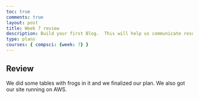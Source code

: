 ```yaml
---
toc: true
comments: true
layout: post
title: Week 7 review
description: Build your first Blog.  This will help us communicate results.
type: plans
courses: { compsci: {week: 7} }
---
```


## Review 
We did some tables with frogs in it and we finalized our plan. We also got our site running on AWS.